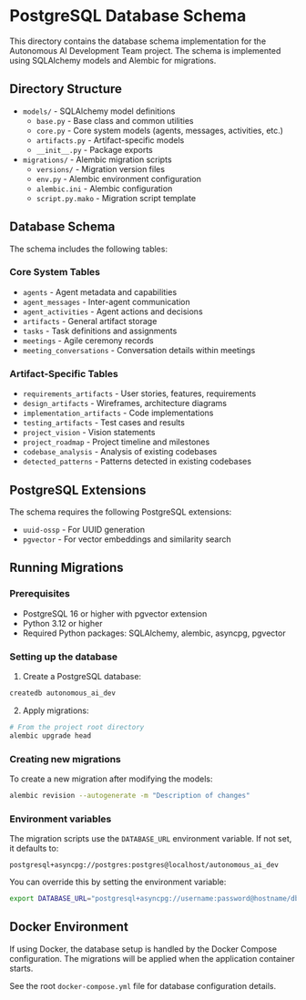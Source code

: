 # PostgreSQL Database Schema

This directory contains the database schema implementation for the Autonomous AI Development Team project. The schema is implemented using SQLAlchemy models and Alembic for migrations.

## Directory Structure

- `models/` - SQLAlchemy model definitions
  - `base.py` - Base class and common utilities
  - `core.py` - Core system models (agents, messages, activities, etc.)
  - `artifacts.py` - Artifact-specific models
  - `__init__.py` - Package exports
- `migrations/` - Alembic migration scripts
  - `versions/` - Migration version files
  - `env.py` - Alembic environment configuration
  - `alembic.ini` - Alembic configuration
  - `script.py.mako` - Migration script template

## Database Schema

The schema includes the following tables:

### Core System Tables

- `agents` - Agent metadata and capabilities
- `agent_messages` - Inter-agent communication
- `agent_activities` - Agent actions and decisions
- `artifacts` - General artifact storage
- `tasks` - Task definitions and assignments
- `meetings` - Agile ceremony records
- `meeting_conversations` - Conversation details within meetings

### Artifact-Specific Tables

- `requirements_artifacts` - User stories, features, requirements
- `design_artifacts` - Wireframes, architecture diagrams
- `implementation_artifacts` - Code implementations
- `testing_artifacts` - Test cases and results
- `project_vision` - Vision statements
- `project_roadmap` - Project timeline and milestones
- `codebase_analysis` - Analysis of existing codebases
- `detected_patterns` - Patterns detected in existing codebases

## PostgreSQL Extensions

The schema requires the following PostgreSQL extensions:

- `uuid-ossp` - For UUID generation
- `pgvector` - For vector embeddings and similarity search

## Running Migrations

### Prerequisites

- PostgreSQL 16 or higher with pgvector extension
- Python 3.12 or higher
- Required Python packages: SQLAlchemy, alembic, asyncpg, pgvector

### Setting up the database

1. Create a PostgreSQL database:

```bash
createdb autonomous_ai_dev
```

2. Apply migrations:

```bash
# From the project root directory
alembic upgrade head
```

### Creating new migrations

To create a new migration after modifying the models:

```bash
alembic revision --autogenerate -m "Description of changes"
```

### Environment variables

The migration scripts use the `DATABASE_URL` environment variable. If not set, it defaults to:

```
postgresql+asyncpg://postgres:postgres@localhost/autonomous_ai_dev
```

You can override this by setting the environment variable:

```bash
export DATABASE_URL="postgresql+asyncpg://username:password@hostname/dbname"
```

## Docker Environment

If using Docker, the database setup is handled by the Docker Compose configuration. The migrations will be applied when the application container starts.

See the root `docker-compose.yml` file for database configuration details.

